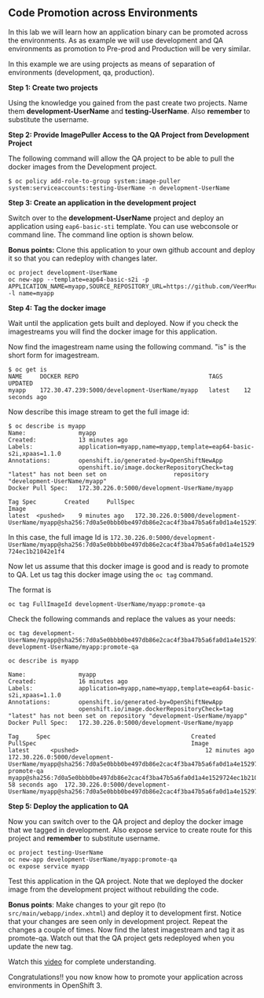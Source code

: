 ## Code Promotion across Environments

In this lab we will learn how an application binary can be promoted across the environments. As as example we will use development and QA environments as promotion to Pre-prod and Production will be very similar.

In this example we are using projects as means of separation of environments (development, qa, production).

**Step 1: Create two projects**

Using the knowledge you gained from the past create two projects. Name them **development-UserName** and **testing-UserName**. Also **remember** to substitute the username.

**Step 2: Provide ImagePuller Access to the QA Project from Development Project**

The following command will allow the QA project to be able to pull the docker images from the Development project.

````
$ oc policy add-role-to-group system:image-puller system:serviceaccounts:testing-UserName -n development-UserName
````

**Step 3: Create an application in the development project**

Switch over to the **development-UserName** project and deploy an application using `eap6-basic-sti` template. You can use webconsole or command line. The command line option is shown below.

**Bonus points:** Clone this application to your own github account and deploy it so that you can redeploy with changes later.

````
oc project development-UserName
oc new-app --template=eap64-basic-s2i -p APPLICATION_NAME=myapp,SOURCE_REPOSITORY_URL=https://github.com/VeerMuchandi/kitchensink.git,CONTEXT_DIR=,SOURCE_REPOSITORY_REF= -l name=myapp
````

**Step 4: Tag the docker image**

Wait until the application gets built and deployed. Now if you check the imagestreams you will find the docker image for this application.

Now find the imagestream name using the following command. "is" is the short form for imagestream.

````
$ oc get is
NAME     DOCKER REPO                                     TAGS      UPDATED
myapp    172.30.47.239:5000/development-UserName/myapp   latest    12 seconds ago

````

Now describe this image stream to get the full image id:

````
$ oc describe is myapp
Name:				myapp
Created:			13 minutes ago
Labels:				application=myapp,name=myapp,template=eap64-basic-s2i,xpaas=1.1.0
Annotations:		openshift.io/generated-by=OpenShiftNewApp
					openshift.io/image.dockerRepositoryCheck=tag "latest" has not been set on 					repository "development-UserName/myapp"
Docker Pull Spec:	172.30.226.0:5000/development-UserName/myapp

Tag	Spec		Created		PullSpec														Image
latest	<pushed>	9 minutes ago	172.30.226.0:5000/development-UserName/myapp@sha256:7d0a5e0bbb0be497db86e2cac4f3ba47b5a6fa0d1a4e1529724ec1b21042e1f4
````

In this case, the full image Id is `172.30.226.0:5000/development-UserName/myapp@sha256:7d0a5e0bbb0be497db86e2cac4f3ba47b5a6fa0d1a4e1529724ec1b21042e1f4`

Now let us assume that this docker image is good and is ready to promote to QA. Let us tag this docker image using the `oc tag` command.

The format is

````
oc tag FullImageId development-UserName/myapp:promote-qa
````

Check the following commands and replace the values as your needs:

```
oc tag development-UserName/myapp@sha256:7d0a5e0bbb0be497db86e2cac4f3ba47b5a6fa0d1a4e1529724ec1b21042e1f4 development-UserName/myapp:promote-qa

oc describe is myapp

Name:				myapp
Created:			16 minutes ago
Labels:				application=myapp,name=myapp,template=eap64-basic-s2i,xpaas=1.1.0
Annotations:		openshift.io/generated-by=OpenShiftNewApp
					openshift.io/image.dockerRepositoryCheck=tag "latest" has not been set on repository "development-UserName/myapp"
Docker Pull Spec:	172.30.226.0:5000/development-UserName/myapp

Tag		Spec										Created		PullSpec											Image
latest		<pushed>									12 minutes ago	172.30.226.0:5000/development-UserName/myapp@sha256:7d0a5e0bbb0be497db86e2cac4f3ba47b5a6fa0d1a4e1529724ec1b21042e1f4
promote-qa	myapp@sha256:7d0a5e0bbb0be497db86e2cac4f3ba47b5a6fa0d1a4e1529724ec1b21042e1f4	58 seconds ago	172.30.226.0:5000/development-UserName/myapp@sha256:7d0a5e0bbb0be497db86e2cac4f3ba47b5a6fa0d1a4e1529724ec1b21042e1f4

```

**Step 5: Deploy the application to QA**

Now you can switch over to the QA project and deploy the docker image that we tagged in development. Also expose service to create route for this project and
**remember** to substitute username.

````
oc project testing-UserName
oc new-app development-UserName/myapp:promote-qa
oc expose service myapp
````

Test this application in the QA project. Note that we deployed the docker image from the development project without rebuilding the code.

**Bonus points**: Make changes to your git repo (to `src/main/webapp/index.xhtml`) and deploy it to development first. Notice that your changes are seen only in development project. Repeat the changes a couple of times. Now find the latest imagestream and tag it as promote-qa. Watch out that the QA project gets redeployed when you update the new tag.

Watch this [video](https://blog.openshift.com/promoting-applications-across-environments) for complete understanding.

Congratulations!! you now know how to promote your application across environments in OpenShift 3.
